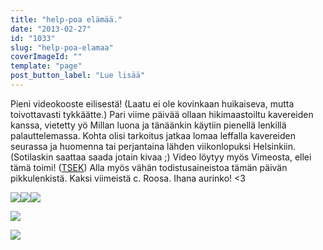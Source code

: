 ```yaml
---
title: "help-poa elämää."
date: "2013-02-27"
id: "1033"
slug: "help-poa-elamaa"
coverImageId: ""
template: "page"
post_button_label: "Lue lisää"
---
```


  
Pieni videokooste eilisestä! (Laatu ei ole kovinkaan huikaiseva, mutta toivottavasti tykkäätte.) Pari viime päivää ollaan hikimaastoiltu kavereiden kanssa, vietetty yö Millan luona ja tänäänkin käytiin pienellä lenkillä palauttelemassa. Kohta olisi tarkoitus jatkaa lomaa leffalla kavereiden seurassa ja huomenna tai perjantaina lähden viikonlopuksi Helsinkiin. (Sotilaskin saattaa saada jotain kivaa ;) Video löytyy myös Vimeosta, ellei tämä toimi! ([TSEK](https://vimeo.com/60643904)) Alla myös vähän todistusaineistoa tämän päivän pikkulenkistä. Kaksi viimeistä c. Roosa. Ihana aurinko! <3  
  

[![](images/2013.02.26_21.JPG)](http://4.bp.blogspot.com/-Wc9v02Cro_I/US5Ae1OxoMI/AAAAAAAAFQ4/dfZiNDV4qjE/s1600/2013.02.26_21.JPG)[![](images/2013.02.26_22.JPG)](http://2.bp.blogspot.com/-Uf_AtaegEO8/US5AfOOd4RI/AAAAAAAAFQ8/_SEykGkn5e0/s1600/2013.02.26_22.JPG)[![](images/2013.02.26_27.JPG)](http://2.bp.blogspot.com/-nD4aiUFr4rk/US5AgFZPniI/AAAAAAAAFRQ/3uw6PwRbrGE/s1600/2013.02.26_27.JPG)

  

[![](images/2013.02.26_25.JPG)](http://4.bp.blogspot.com/-FofGJIMjUnA/US5AfWVtrQI/AAAAAAAAFRE/PK3GlnHNJGE/s1600/2013.02.26_25.JPG)

  

[![](images/ak.png)](http://3.bp.blogspot.com/-kPTvfNOjsAU/US5Aw0ObWTI/AAAAAAAAFRY/QbneTljnpeE/s1600/ak.png)
